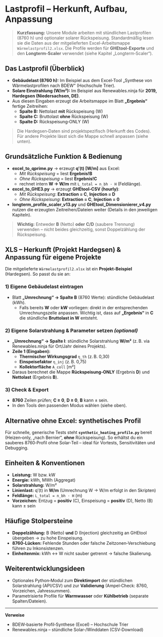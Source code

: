 
# Lastprofil – Herkunft, Aufbau, Anpassung

> **Kurzfassung:** Unsere Module arbeiten mit stündlichen Lastprofilen (8760 h) und optionaler solarer Rückspeisung. Standardmäßig lesen sie die Daten aus der mitgelieferten Excel-Arbeitsmappe `Wärmelastprofil2.xlsx`. Die Profile werden für **GHEtool-Exporte** und den **Longterm‑Scaler** verwendet (siehe Kapitel „Longterm‑Scaler“).

## Das Lastprofil (Überblick)

- **Gebäudelast (8760 h):** Im Beispiel aus dem Excel‑Tool „Synthese von Wärmelastprofilen nach BDEW“ (Hochschule Trier).
- **Solare Einstrahlung (W/m²):** Im Beispiel aus Renewables.ninja für **2019, Hardegsen (Niedersachsen, DE)**.
- Aus diesen Eingaben erzeugt die Arbeitsmappe im Blatt **„Ergebnis“** fertige Zeitreihen:
  - **Spalte B:** Nettolast **mit** Rückspeisung (W)
  - **Spalte C:** Bruttolast **ohne** Rückspeisung (W)
  - **Spalte D:** Rückspeisung‑ONLY (W)

> Die Hardegsen‑Daten sind projektspezifisch (Herkunft des Codes). Für andere Projekte lässt sich die Mappe schnell anpassen (siehe unten).

## Grundsätzliche Funktion & Bedienung

- **excel_to_qprime.py** → erzeugt **q′(t) [W/m]** aus Excel:
  - *Mit Rückspeisung* = liest **Ergebnis!B**
  - *Ohne Rückspeisung* = liest **Ergebnis!C**
  - rechnet intern **W → W/m** mit `L_total = n_bh · H` (Feldlänge).
- **excel_to_GHE3.py** → erzeugt **GHEtool‑CSV (hourly)**:
  - *Mit Rückspeisung*: **Extraction = C**, **Injection = D**
  - *Ohne Rückspeisung*: **Extraction = C**, **Injection = 0**
- **longterm_profile_scaler_v13.py** und **GHEtool_Dimensionierer_v4.py** nutzen die erzeugten Zeitreihen/Dateien weiter (Details in den jeweiligen Kapiteln).

> **Wichtig:** Entweder **B** (Netto) **oder** **C/D** (saubere Trennung) verwenden – nicht beides gleichzeitig, sonst Doppelzählung der Rückspeisung.

## XLS – Herkunft (Projekt Hardegsen) & Anpassung für eigene Projekte

Die mitgelieferte `Wärmelastprofil2.xlsx` ist ein **Projekt‑Beispiel** (Hardegsen). So passt du sie an:

### 1) Eigene Gebäudelast eintragen
- Blatt **„Umrechnung“ → Spalte B** (8760 Werte): stündliche Gebäudelast (kWh).
  - Falls bereits **W** oder **kW** vorliegen: direkt in der entsprechenden Umrechnungszelle anpassen. Wichtig ist, dass auf **„Ergebnis“** in **C** die stündliche **Bruttolast in W** entsteht.

### 2) Eigene Solarstrahlung & Parameter setzen *(optional)*
- **„Umrechnung“ → Spalte I**: stündliche Solarstrahlung **W/m²** (z. B. via Renewables.ninja für Ort/Jahr deines Projekts).
- **Zeile 1 (Eingaben):**
  - **Thermischer Wirkungsgrad** `η_th` (z. B. 0,30)
  - **Einspeisefaktor** `η_inj` (z. B. 0,75)
  - **Kollektorfläche** `A_coll` [m²]
- Daraus berechnet die Mappe **Rückspeisung‑ONLY** (Ergebnis **D**) und **Nettolast** (Ergebnis **B**).

### 3) Check & Export
- **8760** Zeilen prüfen; **C ≥ 0**, **D ≥ 0**, **B** kann ± sein.
- In den Tools den passenden Modus wählen (siehe oben).

## Alternative ohne Excel: synthetisches Profil
Für schnelle, generische Tests steht **`synthetic_heating_profile.py`** bereit (Heizen‑only, „nach Bernier“, **ohne** Rückspeisung). So erhältst du ein sauberes 8760‑Profil ohne Solar‑Teil – ideal für Vortests, Sensitivitäten und Debugging.

## Einheiten & Konventionen
- **Leistung:** W bzw. kW
- **Energie:** kWh, MWh (Aggregat)
- **Solarstrahlung:** W/m²
- **Linienlast:** q′(t) in **W/m** (Umrechnung W → W/m erfolgt in den Skripten)
- **Feldlänge:** `L_total = n_bh · H` (m)
- **Vorzeichen:** Entzug = **positiv** (C), Einspeisung = **positiv** (D), Netto (B) kann ± sein

## Häufige Stolpersteine
- **Doppelzählung:** B (Netto) **und** D (Injection) gleichzeitig an GHEtool übergeben → zu hohe Einspeisung.
- **8760‑Lücken:** Fehlende Stunden oder falsche Zeitzonen‑Verschiebung führen zu Inkonsistenzen.
- **Einheitenmix:** kWh ↔ W nicht sauber getrennt → falsche Skalierung.

## Weiterentwicklungsideen
- Optionales Python‑Modul zum **Direktimport** der stündlichen Solarstrahlung (API/CSV) und zur **Validierung** (Ampel‑Check: 8760, Vorzeichen, Jahressummen).
- Parametrisierte Profile für **Warmwasser** oder **Kühlbetrieb** (separate Spalten/Dateien).

---

**Verweise**
- BDEW‑basierte Profil‑Synthese (Excel) – Hochschule Trier
- Renewables.ninja – stündliche Solar‑/Winddaten (CSV‑Download)
